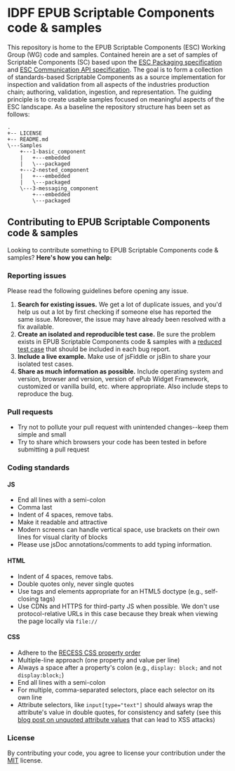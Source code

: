 # IDPF EPUB Scriptable Components code &amp; samples

This repository is home to the EPUB Scriptable Components (ESC) Working Group (WG) code and samples. 
Contained herein are a set of samples of Scriptable Components (SC) based upon the [ESC Packaging specification](http://www.idpf.org/epub/sc/pkg/) and [ESC Communication API specification](http://www.idpf.org/epub/sc/api/).
The goal is to form a collection of standards-based Scriptable Components as a source implementation for inspection and validation from all aspects of the industries production chain; authoring, validation, ingestion, and representation. 
The guiding principle is to create usable samples focused on meaningful aspects of the ESC landscape. As a baseline the repository structure has been set as follows:
```
.
+-- LICENSE
+-- README.md
\---Samples
    +---1-basic_component
    |   +---embedded
    |   \---packaged
    +---2-nested_component
    |   +---embedded
    |   \---packaged
    \---3-messaging_component
        +---embedded
        \---packaged		
```
		

		
## Contributing to EPUB Scriptable Components code &amp; samples

Looking to contribute something to EPUB Scriptable Components code &amp; samples? **Here's how you can help:**




### Reporting issues

Please read the following guidelines before opening any issue.

1. **Search for existing issues.** We get a lot of duplicate issues, and you'd help us out a lot by first checking if someone else has reported the same issue. Moreover, the issue may have already been resolved with a fix available.
2. **Create an isolated and reproducible test case.** Be sure the problem exists in EPUB Scriptable Components code &amp; samples with a [reduced test case](http://css-tricks.com/reduced-test-cases/) that should be included in each bug report.
3. **Include a live example.** Make use of jsFiddle or jsBin to share your isolated test cases.
4. **Share as much information as possible.** Include operating system and version, browser and version, version of ePub Widget Framework, customized or vanilla build, etc. where appropriate. Also include steps to reproduce the bug.




### Pull requests

- Try not to pollute your pull request with unintended changes--keep them simple and small
- Try to share which browsers your code has been tested in before submitting a pull request




### Coding standards

#### JS

- End all lines with a semi-colon
- Comma last
- Indent of 4 spaces, remove tabs.
- Make it readable and attractive
- Modern screens can handle vertical space, use brackets on their own lines for visual clarity of blocks
- Please use jsDoc annotations/comments to add typing information.

#### HTML

- Indent of 4 spaces, remove tabs.
- Double quotes only, never single quotes
- Use tags and elements appropriate for an HTML5 doctype (e.g., self-closing tags)
- Use CDNs and HTTPS for third-party JS when possible. We don't use protocol-relative URLs in this case because they break when viewing the page locally via `file://`

#### CSS

- Adhere to the [RECESS CSS property order](http://markdotto.com/2011/11/29/css-property-order/)
- Multiple-line approach (one property and value per line)
- Always a space after a property's colon (e.g., `display: block;` and not `display:block;`)
- End all lines with a semi-colon
- For multiple, comma-separated selectors, place each selector on its own line
- Attribute selectors, like `input[type="text"]` should always wrap the attribute's value in double quotes, for consistency and safety (see this [blog post on unquoted attribute values](http://mathiasbynens.be/notes/unquoted-attribute-values) that can lead to XSS attacks)




### License

By contributing your code, you agree to license your contribution under the [MIT](http://opensource.org/licenses/MIT) license.
